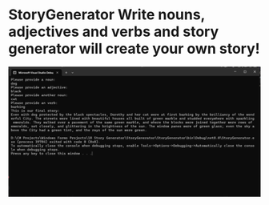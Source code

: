 # StoryGenerator Write nouns, adjectives and verbs and story generator will create your own story!
![alt image](https://github.com/romannomad/StoryGenerator/blob/master/13.png)
